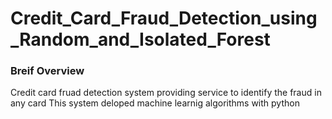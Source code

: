 # Credit_Card_Fraud_Detection_using_Random_and_Isolated_Forest
### Breif Overview 
Credit card fruad detection system providing service to identify the fraud in any card
This system deloped machine learnig algorithms with python 
